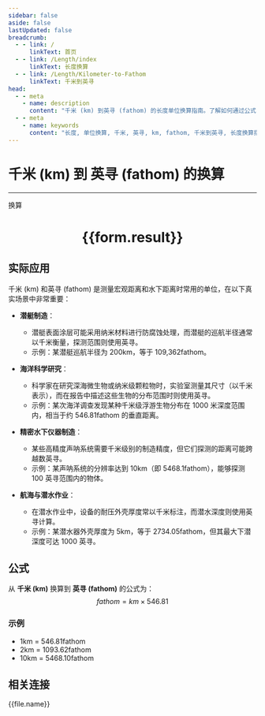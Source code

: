 ```yaml
---
sidebar: false
aside: false
lastUpdated: false
breadcrumb:
  - - link: /
      linkText: 首页
  - - link: /Length/index
      linkText: 长度换算
  - - link: /Length/Kilometer-to-Fathom
      linkText: 千米到英寻
head:
  - - meta
    - name: description
      content: "千米 (km) 到英寻 (fathom) 的长度单位换算指南。了解如何通过公式 fathom = km × 546.81 换算为英寻。"
  - - meta
    - name: keywords
      content: "长度, 单位换算, 千米, 英寻, km, fathom, 千米到英寻, 长度换算指南"
---
```

# 千米 (km) 到 英寻 (fathom) 的换算
---
<script setup>
import { onMounted, reactive, inject, ref } from 'vue'
import { NButton, NForm, NFormItem, NInput, NInputNumber, NSelect, NCard, useMessage,NGrid ,NGi } from 'naive-ui'
import { defineClientComponent } from 'vitepress'
import { Length } from '../../files';

const convert = inject('convert')

const form = reactive({
  number: null,
  result: '',
})

const convertHandler = () => {
  if (form.number !== null && !isNaN(form.number)) {
    const convertedValue = parseFloat(form.number) * 546.81
    form.result = `${form.number}km = ${convertedValue.toFixed(2)}fathom`
  } else {
    form.result = '请输入有效的数值。'
  }
}
</script>

<n-form size="large" :model="form">
  <n-form-item label="千米 (km)">
    <n-input-number v-model:value="form.number" placeholder="输入千米" style="width: 100%" />
  </n-form-item>
  <n-form-item>
    <n-button type="primary" @click="convertHandler" block>换算</n-button>
  </n-form-item>
</n-form>

<n-card  embedded :bordered="false" hoverable>
  <div  style="text-align:center">
    <h1>{{form.result}}</h1>
  </div>
</n-card>

## 实际应用

千米 (km) 和英寻 (fathom) 是测量宏观距离和水下距离时常用的单位，在以下真实场景中非常重要：

- **潜艇制造**：
  - 潜艇表面涂层可能采用纳米材料进行防腐蚀处理，而潜艇的巡航半径通常以千米衡量，探测范围则使用英寻。
  - 示例：某潜艇巡航半径为 200km，等于 109,362fathom。

- **海洋科学研究**：
  - 科学家在研究深海微生物或纳米级颗粒物时，实验室测量其尺寸（以千米表示），而在报告中描述这些生物的分布范围时则使用英寻。
  - 示例：某次海洋调查发现某种千米级浮游生物分布在 1000 米深度范围内，相当于约 546.81fathom 的垂直距离。

- **精密水下仪器制造**：
  - 某些高精度声呐系统需要千米级别的制造精度，但它们探测的距离可能跨越数英寻。
  - 示例：某声呐系统的分辨率达到 10km（即 5468.1fathom），能够探测 100 英寻范围内的物体。

- **航海与潜水作业**：
  - 在潜水作业中，设备的耐压外壳厚度常以千米标注，而潜水深度则使用英寻计算。
  - 示例：某潜水器外壳厚度为 5km，等于 2734.05fathom，但其最大下潜深度可达 1000 英寻。

## 公式

从 **千米 (km)** 换算到 **英寻 (fathom)** 的公式为：
$$ fathom = km \times 546.81 $$

### 示例
- 1km = 546.81fathom
- 2km = 1093.62fathom
- 10km = 5468.10fathom

## 相关连接
<n-grid x-gap="12" :cols="4">
  <n-gi v-for="(file, index) in Length" :key="index">
    <n-button
      text
      tag="a"
      :href="file.path"
      type="primary"
    >
      {{file.name}}
    </n-button>
  </n-gi>
</n-grid>